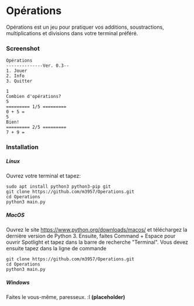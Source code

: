 # Opérations
Opérations est  un jeu pour pratiquer vos additions, soustractions, multiplications et divisions dans votre terminal préféré.
### Screenshot

    Opérations
    --------------Ver. 0.3--
    1. Jouer
    2. Info
    3. Quitter

    1
    Combien d'opérations? 
    5
    ========= 1/5 =========
    0 + 5 = 
    5
    Bien!
    ========= 2/5 =========
    7 + 9 = 


### Installation
##### Linux
Ouvrez votre terminal et tapez:

    sudo apt install python3 python3-pip git
    git clone https://github.com/m3957/Operations.git
    cd Operations
    python3 main.py
##### MacOS
Ouvrez le site https://www.python.org/downloads/macos/ et téléchargez la dernière version de Python 3. Ensuite, faites Command + Espace pour ouvrir Spotlight et tapez dans la barre de recherche "Terminal". Vous devez ensuite tapez dans la ligne de commande

    git clone https://github.com/m3957/Operations.git
    cd Operations
    python3 main.py
##### Windows
Faites le vous-même, paresseux. :l **(placeholder)**
